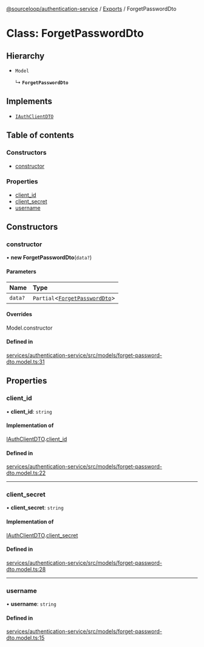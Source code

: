 [@sourceloop/authentication-service](../README.md) / [Exports](../modules.md) / ForgetPasswordDto

# Class: ForgetPasswordDto

## Hierarchy

- `Model`

  ↳ **`ForgetPasswordDto`**

## Implements

- [`IAuthClientDTO`](../interfaces/IAuthClientDTO.md)

## Table of contents

### Constructors

- [constructor](ForgetPasswordDto.md#constructor)

### Properties

- [client\_id](ForgetPasswordDto.md#client_id)
- [client\_secret](ForgetPasswordDto.md#client_secret)
- [username](ForgetPasswordDto.md#username)

## Constructors

### constructor

• **new ForgetPasswordDto**(`data?`)

#### Parameters

| Name | Type |
| :------ | :------ |
| `data?` | `Partial`<[`ForgetPasswordDto`](ForgetPasswordDto.md)\> |

#### Overrides

Model.constructor

#### Defined in

[services/authentication-service/src/models/forget-password-dto.model.ts:31](https://github.com/sourcefuse/loopback4-microservice-catalog/blob/b93c60ac7/services/authentication-service/src/models/forget-password-dto.model.ts#L31)

## Properties

### client\_id

• **client\_id**: `string`

#### Implementation of

[IAuthClientDTO](../interfaces/IAuthClientDTO.md).[client_id](../interfaces/IAuthClientDTO.md#client_id)

#### Defined in

[services/authentication-service/src/models/forget-password-dto.model.ts:22](https://github.com/sourcefuse/loopback4-microservice-catalog/blob/b93c60ac7/services/authentication-service/src/models/forget-password-dto.model.ts#L22)

___

### client\_secret

• **client\_secret**: `string`

#### Implementation of

[IAuthClientDTO](../interfaces/IAuthClientDTO.md).[client_secret](../interfaces/IAuthClientDTO.md#client_secret)

#### Defined in

[services/authentication-service/src/models/forget-password-dto.model.ts:28](https://github.com/sourcefuse/loopback4-microservice-catalog/blob/b93c60ac7/services/authentication-service/src/models/forget-password-dto.model.ts#L28)

___

### username

• **username**: `string`

#### Defined in

[services/authentication-service/src/models/forget-password-dto.model.ts:15](https://github.com/sourcefuse/loopback4-microservice-catalog/blob/b93c60ac7/services/authentication-service/src/models/forget-password-dto.model.ts#L15)
